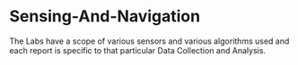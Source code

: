 # Sensing-And-Navigation

The Labs have a scope of various sensors and various algorithms used and each report is specific to that particular Data Collection and Analysis.


